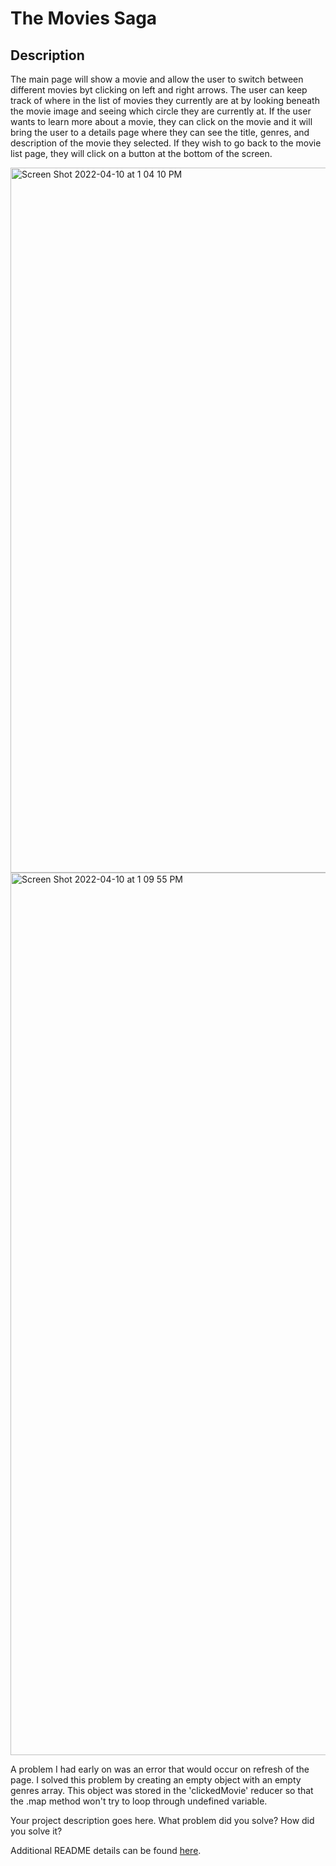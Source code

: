 # The Movies Saga

## Description

The main page will show a movie and allow the user to switch between different movies byt clicking on left and right arrows. The user can keep track of where in the list of movies they currently are at by looking beneath the movie image and seeing which circle they are currently at. If the user wants to learn more about a movie, they can click on the movie and it will bring the user to a details page where they can see the title, genres, and description of the movie they selected. If they wish to go back to the movie list page, they will click on a button at the bottom of the screen. 

<img width="1128" alt="Screen Shot 2022-04-10 at 1 04 10 PM" src="https://user-images.githubusercontent.com/92876568/162633228-904afb8a-d90f-45a1-b8a2-aefcd4f724fd.png">

<img width="1412" alt="Screen Shot 2022-04-10 at 1 09 55 PM" src="https://user-images.githubusercontent.com/92876568/162633334-29151ac5-40ba-44b9-8e7b-5bca33733269.png">


A problem I had early on was an error that would occur on refresh of the page. I solved this problem by creating an empty object with an empty genres array. This object was stored in the 'clickedMovie' reducer so that the .map method won't try to loop through undefined variable. 

Your project description goes here. What problem did you solve? How did you solve it?

Additional README details can be found [here](https://github.com/PrimeAcademy/readme-template/blob/master/README.md).
